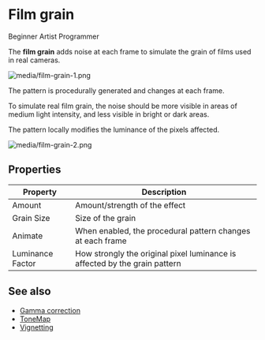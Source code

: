 # Film grain

<span class="badge text-bg-primary">Beginner</span>
<span class="badge text-bg-success">Artist</span>
<span class="badge text-bg-success">Programmer</span>

The **film grain** adds noise at each frame to simulate the grain of films used in real cameras.

![media/film-grain-1.png](media/film-grain-1.png)

The pattern is procedurally generated and changes at each frame.

To simulate real film grain, the noise should be more visible in areas of medium light intensity, and less visible in bright or dark areas.

The pattern locally modifies the luminance of the pixels affected.

![media/film-grain-2.png](media/film-grain-2.png)

## Properties

| Property | Description |
| ---------------- | --------------------------------------------------------------------------- |
| Amount | Amount/strength of the effect |
| Grain Size | Size of the grain |
| Animate | When enabled, the procedural pattern changes at each frame |
| Luminance Factor | How strongly the original pixel luminance is affected by the grain pattern |

## See also

* [Gamma correction](gamma-correction.md)
* [ToneMap](tonemap.md)
* [Vignetting](vignetting.md)